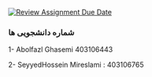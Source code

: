 [![Review Assignment Due Date](https://classroom.github.com/assets/deadline-readme-button-22041afd0340ce965d47ae6ef1cefeee28c7c493a6346c4f15d667ab976d596c.svg)](https://classroom.github.com/a/iDQJgb-p)

### شماره دانشجویی ها
1- Abolfazl Ghasemi 403106443

2- SeyyedHossein Mireslami : 403106765

